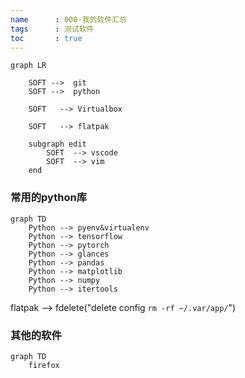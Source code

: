 ```yaml
---
name      : 000-我的软件汇总
tags      : 测试软件
toc       : true
---
```




```mermaid
graph LR

    SOFT -->  git
    SOFT -->  python

    SOFT   --> Virtualbox

    SOFT   --> flatpak

    subgraph edit
        SOFT  --> vscode
        SOFT  --> vim
    end
```



### 常用的python库

```mermaid
graph TD
    Python --> pyenv&virtualenv
    Python --> tensorflow
    Python --> pytorch
    Python --> glances
    Python --> pandas
    Python --> matplotlib
    Python --> numpy
    Python --> itertools
```

flatpak --> fdelete("delete config `rm -rf ~/.var/app/`")


### 其他的软件


```mermaid
graph TD
    firefox
```

